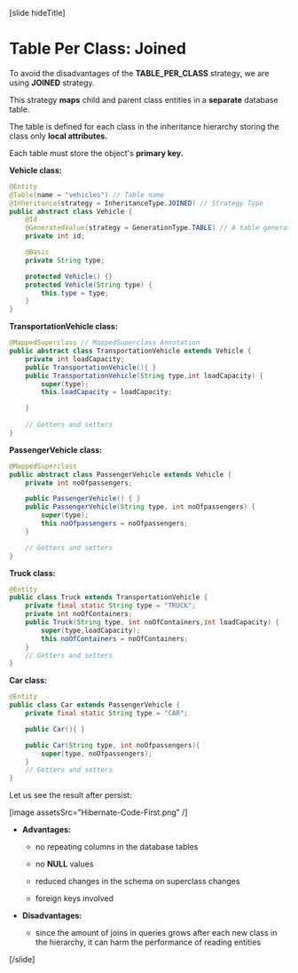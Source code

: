 [slide hideTitle]

# Table Per Class: Joined

To avoid the disadvantages of the **TABLE_PER_CLASS** strategy, we are using **JOINED** strategy.

This strategy **maps** child and parent class entities in a **separate** database table.

The table is defined for each class in the inheritance hierarchy storing the class only **local attributes.**

Each table must store the object's **primary key.**

**Vehicle class:**

``` java
@Entity
@Table(name = "vehicles") // Table name
@Inheritance(strategy = InheritanceType.JOINED) // Strategy Type
public abstract class Vehicle {
    @Id
    @GeneratedValue(strategy = GenerationType.TABLE) // A table generator is used for each table
    private int id;

    @Basic
    private String type;

    protected Vehicle() {}
    protected Vehicle(String type) {
        this.type = type;
    }
}
```

**TransportationVehicle class:**

``` java
@MappedSuperclass // MappedSuperclass Annotation
public abstract class TransportationVehicle extends Vehicle {
    private int loadCapacity;
    public TransportationVehicle(){ }
    public TransportationVehicle(String type,int loadCapacity) {
        super(type);
        this.loadCapacity = loadCapacity;

    }
    
    // Getters and setters  
}
```

**PassengerVehicle class:**

```java
@MappedSuperclass
public abstract class PassengerVehicle extends Vehicle {   
    private int noOfpassengers;

    public PassengerVehicle() { }
    public PassengerVehicle(String type, int noOfpassengers) {
        super(type);
        this.noOfpassengers = noOfpassengers;
    }

    // Getters and setters
}
```

**Truck class:**

``` java
@Entity
public class Truck extends TransportationVehicle {
    private final static String type = "TRUCK";
    private int noOfContainers;
    public Truck(String type, int noOfContainers,int loadCapacity) {
        super(type,loadCapacity);
        this.noOfContainers = noOfContainers;
    }
    // Getters and setters    
}
```

**Car class:**

``` java
@Entity
public class Car extends PassengerVehicle {
    private final static String type = "CAR";

    public Car(){ }

    public Car(String type, int noOfpassengers){
        super(type, noOfpassengers);
    }
    // Getters and setters
}
```

Let us see the result after persist:

[image assetsSrc="Hibernate-Code-First.png" /]

- **Advantages:**

  * no repeating columns in the database tables

  * no **NULL** values

  * reduced changes in the schema on superclass changes

  * foreign keys involved

- **Disadvantages:**

  * since the amount of joins in queries grows after each new class in the hierarchy, it can harm the performance of reading entities

[/slide]